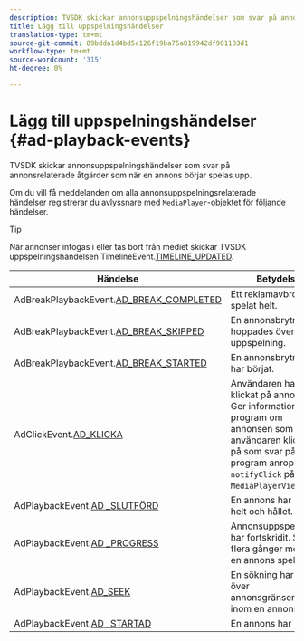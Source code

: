 ```yaml
---
description: TVSDK skickar annonsuppspelningshändelser som svar på annonsrelaterade åtgärder som när en annons börjar spelas upp.
title: Lägg till uppspelningshändelser
translation-type: tm+mt
source-git-commit: 89bdda1d4bd5c126f19ba75a819942df901183d1
workflow-type: tm+mt
source-wordcount: '315'
ht-degree: 0%

---
```



# Lägg till uppspelningshändelser {#ad-playback-events}

TVSDK skickar annonsuppspelningshändelser som svar på annonsrelaterade åtgärder som när en annons börjar spelas upp.

Om du vill få meddelanden om alla annonsuppspelningsrelaterade händelser registrerar du avlyssnare med `MediaPlayer`-objektet för följande händelser.

>[!TIP]
>
>När annonser infogas i eller tas bort från mediet skickar TVSDK uppspelningshändelsen TimelineEvent.[TIMELINE_UPDATED](https://help.adobe.com/en_US/primetime/api/psdk/asdoc-dhls_1.4/com/adobe/mediacore/events/TimelineEvent.html#TIMELINE_UPDATED).

| Händelse | Betydelse |
|---|---|
| AdBreakPlaybackEvent.[AD_BREAK_COMPLETED](https://help.adobe.com/en_US/primetime/api/psdk/asdoc-dhls_1.4/com/adobe/mediacore/events/AdBreakPlaybackEvent.html#AD_BREAK_COMPLETED) | Ett reklamavbrott har spelat helt. |
| AdBreakPlaybackEvent.[AD_BREAK_SKIPPED](https://help.adobe.com/en_US/primetime/api/psdk/asdoc-dhls_1.4/com/adobe/mediacore/events/AdBreakPlaybackEvent.html#AD_BREAK_SKIPPED) | En annonsbrytning hoppades över under uppspelning. |
| AdBreakPlaybackEvent.[AD_BREAK_STARTED](https://help.adobe.com/en_US/primetime/api/psdk/asdoc-dhls_1.4/com/adobe/mediacore/events/AdBreakPlaybackEvent.html#AD_BREAK_STARTED) | En annonsbrytning har börjat. |
| AdClickEvent.[AD_KLICKA](https://help.adobe.com/en_US/primetime/api/psdk/asdoc-dhls_1.4/com/adobe/mediacore/events/AdClickEvent.html#AD_CLICK) | Användaren har klickat på annonsen. Ger information till ditt program om annonsen som användaren klickade på som svar på att ditt program anropade `notifyClick` på `MediaPlayerView`. |
| AdPlaybackEvent.[AD _SLUTFÖRD](https://help.adobe.com/en_US/primetime/api/psdk/asdoc-dhls_1.4/com/adobe/mediacore/events/AdPlaybackEvent.html#AD_COMPLETED) | En annons har spelat helt och hållet. |
| AdPlaybackEvent.[AD _PROGRESS](https://help.adobe.com/en_US/primetime/api/psdk/asdoc-dhls_1.4/com/adobe/mediacore/events/AdPlaybackEvent.html#AD_PROGRESS) | Annonsuppspelningen har fortskridit. Skickas flera gånger medan en annons spelas upp. |
| AdPlaybackEvent.[AD_SEEK](https://help.adobe.com/en_US/primetime/api/psdk/asdoc-dhls_1.4/com/adobe/mediacore/events/AdPlaybackEvent.html#AD_STARTED) | En sökning har gjorts över annonsgränserna eller inom en annons. |
| AdPlaybackEvent.[AD _STARTAD](https://help.adobe.com/en_US/primetime/api/psdk/asdoc-dhls_1.4/com/adobe/mediacore/events/AdPlaybackEvent.html#AD_STARTED) | En annons har börjat. |